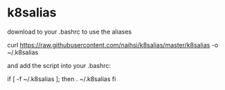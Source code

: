 # k8salias
download to your .bashrc to use the aliases

  curl https://raw.githubusercontent.com/naihsi/k8salias/master/k8salias -o ~/.k8salias

and add the script into your .bashrc:

  if [ -f ~/.k8salias ]; then
          . ~/.k8salias
  fi
